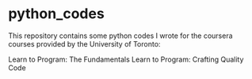 python_codes
============

This repository contains some python codes I wrote for the coursera courses provided by the University of Toronto: 

Learn to Program: The Fundamentals
Learn to Program: Crafting Quality Code 


